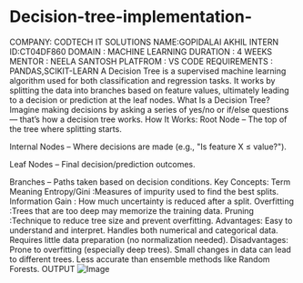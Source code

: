 # Decision-tree-implementation-

COMPANY: CODTECH IT SOLUTIONS NAME:GOPIDALAI AKHIL  INTERN ID:CT04DF860 DOMAIN : MACHINE LEARNING DURATION : 4 WEEKS MENTOR : NEELA SANTOSH PLATFROM : VS CODE REQUIREMENTS : PANDAS,SCIKIT-LEARN A Decision Tree is a supervised machine learning algorithm used for both classification and regression tasks. It works by splitting the data into branches based on feature values, ultimately leading to a decision or prediction at the leaf nodes. What Is a Decision Tree? Imagine making decisions by asking a series of yes/no or if/else questions — that’s how a decision tree works. How It Works: Root Node – The top of the tree where splitting starts.

Internal Nodes – Where decisions are made (e.g., "Is feature X ≤ value?").

Leaf Nodes – Final decision/prediction outcomes.

Branches – Paths taken based on decision conditions. Key Concepts: Term Meaning Entropy/Gini :Measures of impurity used to find the best splits. Information Gain : How much uncertainty is reduced after a split. Overfitting :Trees that are too deep may memorize the training data. Pruning :Technique to reduce tree size and prevent overfitting. Advantages: Easy to understand and interpret. Handles both numerical and categorical data. Requires little data preparation (no normalization needed). Disadvantages: Prone to overfitting (especially deep trees). Small changes in data can lead to different trees. Less accurate than ensemble methods like Random Forests. OUTPUT
![Image](https://github.com/user-attachments/assets/cbeea241-ce86-4409-aa0a-14b707553839)
